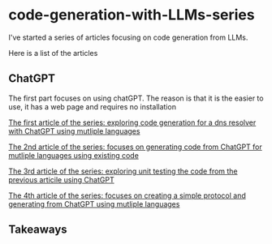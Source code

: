 # code-generation-with-LLMs-series

I've started a series of articles focusing on code generation from LLMs. 

Here is a list of the articles

## ChatGPT

The first part focuses on using chatGPT. The reason is that it is the easier to use, it has a web page and requires no installation

[The first article of the series: exploring code generation for a dns resolver with ChatGPT using mutliple languages](https://github.com/nchronas/dns-resolver-chatGPT)

[The 2nd article of the series: focuses on generating code from ChatGPT for mutliple languages using existing code](https://github.com/nchronas/simple-ascii-menu)

[The 3rd article of the series: exploring unit testing the code from the previous articile using ChatGPT](https://github.com/nchronas/simple-ascii-menu-ut)

[The 4th article of the series: focuses on creating a simple protocol and generating from ChatGPT using mutliple languages](https://github.com/nchronas/simple-protocol-chatGPT)

## Takeaways
